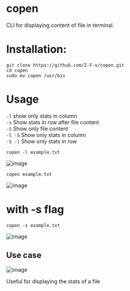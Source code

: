 # copen
CLI for displaying content of file in terminal. 

# Installation: 

`git clone https://github.com/Z-F-x/copen.git`\
`cd copen`\
`sudo mv copen /usr/bin`

# Usage
`-l` show only stats in column\
`-s` Show stats in row after file content\
`-S` Show only file content\
`-l -S` Show only stats in column\
`-S -l` Show only stats in row

`copen -l example.txt `

![image](https://github.com/user-attachments/assets/cfcad8ea-8c29-4c63-a085-172206a63275)


`copen example.txt`

![image](https://github.com/user-attachments/assets/6389905f-d470-480a-9b7c-7d42d973118d)

# with -s flag 

`copen -s example.txt`

![image](https://github.com/user-attachments/assets/c4471d0e-1734-4560-86b6-08fc8754354e)

## Use case

![image](https://github.com/user-attachments/assets/96ae4c49-5dde-4dac-ae54-cab28a5c67b6)

Useful for displaying the stats of a file

